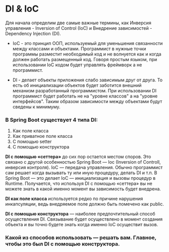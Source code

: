 # DI & IoC

<p> Для начала определим две самые важные термины, как Инверсия управления - Inversion of Control (IoC) и Внедрение зависимостей - Dependency Injection (DI).

* IoC - это принцип ООП, используемый для уменьшения связанности между классами и объектами. Программист в нужные точки программы разместит необходимый код и не волнуется как и когда должен работать размещенный код. Говоря простым языком, при использовании IoC кодом будет управлять фреймворк а не программист.</p>
* DI - делает объекты приложения слабо зависимым друг от друга. То есть об инициализации объектов будет заботится внешний механизм разработанный программистом. При использовании DI программист будет работать не на "уровне классов" а на "уровне интерфейсов". Таким образом зависимости между объектами будут сведены к минимуму.

### В Spring Boot существует 4 типа DI:

1. Как поле класса
2. Как приватное поле класса 
3. С помощью setter
4. С помощью конструктора

**DI с помощью «сеттера»** до сих пор остается местом споров. Это связано с другой особенностью Spring Boot — Ioc (Inversion of Controll, инверсия контроля). IoC — передача управления. Обычно программист сам решает когда вызывать ту или иную процедуру, делать DI и т.п. В Spring Boot — это делает IoC — инициализация и вызовы процедур в Runtime. Получается, что используя DI с помощью «сеттера» вы не можете знать в какой именно момент вы зависимость будет внедрена.

**DI как поле класса** используется редко по причине нарушения инкапсуляции, ведь внедряемое поле должно быть помечено как public.

**DI с помощью конструктора** — наиболее предпочтительный способ осуществления DI. Связывание будет осуществлено в момент создания объекта и вы точно будете знать когда именно IoC осуществит вызов.

### Какой из способов использовать — решать вам. Главное, чтобы это был DI с помощью конструктора.
